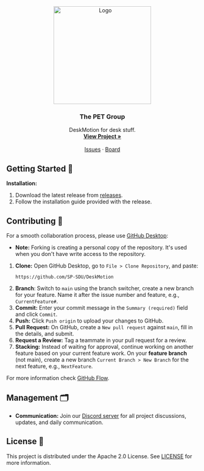 <!-- PROJECT LOGO -->
<div align="center">
  <img src="images/PET.avif" alt="Logo" width="256" height="256">
  <h3 align="center">The PET Group</h3>
  <p align="center">
    DeskMotion for desk stuff.
    <br />
    <a href="https://github.com/SP-SDU/DeskMotion"><strong>View Project »</strong></a>
    <br />
    <br />
    <a href="https://github.com/SP-SDU/DeskMotion/issues">Issues</a>
    ·
    <a href="https://github.com/orgs/SP-SDU/projects/5/views/1">Board</a>
  </p>
</div>

## Getting Started 🚀

**Installation:**
1. Download the latest release from [releases](https://github.com/SP-SDU/DeskMotion/releases/).
2. Follow the installation guide provided with the release.

## Contributing 🤝

For a smooth collaboration process, please use [GitHub Desktop](https://desktop.github.com/):
- **Note:**  Forking is creating a personal copy of the repository. It's used when you don't have write access to the repository.

1. **Clone:** Open GitHub Desktop, go to `File > Clone Repository`, and paste:
   ```
   https://github.com/SP-SDU/DeskMotion
   ```
2. **Branch**: Switch to `main` using the branch switcher, create a new branch for your feature. Name it after the issue number and feature, e.g., `CurrentFeature#`.
3. **Commit:** Enter your commit message in the `Summary (required)` field and click `Commit`.
4. **Push:** Click `Push origin` to upload your changes to GitHub.
5. **Pull Request:** On GitHub, create a `New pull request` against `main`, fill in the details, and submit.
6. **Request a Review:** Tag a teammate in your pull request for a review.
7. **Stacking:** Instead of waiting for approval, continue working on another feature based on your current feature work. On your **feature branch** (not main), create a new branch `Current Branch > New Branch` for the next feature, e.g., `NextFeature`.

For more information check [GitHub Flow](https://githubflow.github.io/).

## Management 🗂️

- **Communication:** Join our [Discord server](https://discord.gg/b6sdqaTbsU) for all project discussions, updates, and daily communication.

## License 📝

This project is distributed under the Apache 2.0 License. See [LICENSE](LICENSE) for more information.
